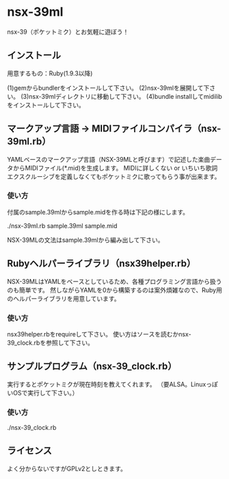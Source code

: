nsx-39ml
========

nsx-39（ポケットミク）とお気軽に遊ぼう！


## インストール

用意するもの：Ruby(1.9.3以降)

(1)gemからbundlerをインストールして下さい。
(2)nsx-39mlを展開して下さい。
(3)nsx-39mlディレクトリに移動して下さい。
(4)bundle installしてmidilibをインストールして下さい。


## マークアップ言語 -> MIDIファイルコンパイラ（nsx-39ml.rb）

YAMLベースのマークアップ言語（NSX-39MLと呼びます）で記述した楽曲データからMIDIファイル(*.mid)を生成します。
MIDIに詳しくない or いちいち歌詞エクスクルーシブを定義しなくてもポケットミクに歌ってもらう事が出来ます。


### 使い方

付属のsample.39mlからsample.midを作る時は下記の様にします。

./nsx-39ml.rb sample.39ml sample.mid

NSX-39MLの文法はsample.39mlから編み出して下さい。


## Rubyヘルパーライブラリ（nsx39helper.rb）

NSX-39MLはYAMLをベースとしているため、各種プログラミング言語から扱うのも簡単です。
然しながらYAMLを0から構築するのは案外煩雑なので、Ruby用のヘルパーライブラリを用意しています。


### 使い方

nsx39helper.rbをrequireして下さい。
使い方はソースを読むかnsx-39_clock.rbを参照して下さい。


## サンプルプログラム（nsx-39_clock.rb）

実行するとポケットミクが現在時刻を教えてくれます。
（要ALSA。LinuxっぽいOSで実行して下さい。）


### 使い方

./nsx-39_clock.rb


## ライセンス

よく分からないですがGPLv2としときます。






